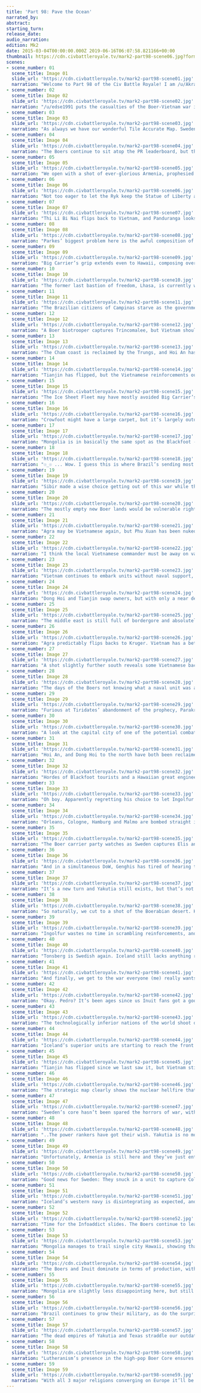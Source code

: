 ```yaml
---
title: 'Part 98: Pave the Ocean'
narrated_by:
abstract:
starting_turn:
release_date:
audio_narration:
edition: Mk2
date: 2015-03-04T00:00:00.000Z 2019-06-16T06:07:58.821166+00:00
thumbnail: https://cdn.civbattleroyale.tv/mark2-part98-scene06.jpg?format=webp&nearlossless=1
scenes:
- scene_number: 01
  scene_title: Image 01
  slide_url: 'https://cdn.civbattleroyale.tv/mark2-part98-scene01.jpg'
  narration: "Welcome to Part 98 of the Civ Battle Royale! I am /u/AkraticCritic, Inuit supporter, and we kick things off with /u/SilverPhalanx’s fitting depiction of the Boers’ newly acquired Statue of “Liberty” in the rubble of Agra."
- scene_number: 02
  scene_title: Image 02
  slide_url: 'https://cdn.civbattleroyale.tv/mark2-part98-scene02.jpg'
  narration: "/u/edse1991 puts the casualties of the Boer-Vietnam war in perspective with this map from all the way back in Part 19, showing all the ancient cities that have been nuked off the map during the conflict."
- scene_number: 03
  scene_title: Image 03
  slide_url: 'https://cdn.civbattleroyale.tv/mark2-part98-scene03.jpg'
  narration: "As always we have our wonderful Tile Accurate Map. Sweden will really be feeling the squeeze from their two recent wars - there’s not very many tiles separating Iceland and Sibir now."
- scene_number: 04
  scene_title: Image 04
  slide_url: 'https://cdn.civbattleroyale.tv/mark2-part98-scene04.jpg'
  narration: "The Boers continue to sit atop the PR leaderboard, but the surge of Brazilian ‘tourism’ to Africa is beginning to shake the rankers’ once rock solid confidence in the Ryk."
- scene_number: 05
  scene_title: Image 05
  slide_url: 'https://cdn.civbattleroyale.tv/mark2-part98-scene05.jpg'
  narration: "We open with a shot of ever-glorious Armenia, prophesied by Blue Cassette themselves to one day defeat the evil Boer Ryk and free the internet from Skynet’s grip. Until they get around to that however they’ve settled for slightly inconveniencing the Boer reinforcements trying to reach the Vietnamese front, and recreating the Manhattan Project from a stolen Boer child’s science kit."
- scene_number: 06
  scene_title: Image 06
  slide_url: 'https://cdn.civbattleroyale.tv/mark2-part98-scene06.jpg'
  narration: "Not too eager to let the Ryk keep the Statue of Liberty and its multiple-thousand hammer boost, the Trung Sisters send units to assault Agra from the north. They might manage to flip the city a few times, but Kruger’s steady flow of reinforcements should claim victory in the long run."
- scene_number: 07
  scene_title: Image 07
  slide_url: 'https://cdn.civbattleroyale.tv/mark2-part98-scene07.jpg'
  narration: "Thi Li Bi Nai flips back to Vietnam, and Panduranga looks to follow next turn. Australia no longer has the numbers to make any serious pushes on this front, but the Peacekeeper Patrol and Vietnam’s lack of a local navy should stop the momentum from turning against Parkes."
- scene_number: 08
  scene_title: Image 08
  slide_url: 'https://cdn.civbattleroyale.tv/mark2-part98-scene08.jpg'
  narration: "Parkes’ biggest problem here is the awful composition of his land army. For a start its a bit SAMey, and he should talk to his opposition about what an over-reliance on drones does to you. He’d do well to peace out now and focus on building up this valuable beachhead for the next war."
- scene_number: 09
  scene_title: Image 09
  slide_url: 'https://cdn.civbattleroyale.tv/mark2-part98-scene09.jpg'
  narration: "Big Carrier’s grip extends even to Hawaii, composing over half of their navy. Their Australian counterparts apparently doesn’t have anywhere more useful to be right now, and in the corner the we see the White Walkers are scheming against Kamehameha. C’mon Ekeuhnick, you’ve got plenty of relevant civs you could choose from, don’t waste your time with a city state."
- scene_number: 10
  scene_title: Image 10
  slide_url: 'https://cdn.civbattleroyale.tv/mark2-part98-scene10.jpg'
  narration: "The former last bastion of freedom, Lhasa, is currently working on an engineering module - presumably to ensure the Trungs don’t lack for production if they need to evacuate to the ISS."
- scene_number: 11
  scene_title: Image 11
  slide_url: 'https://cdn.civbattleroyale.tv/mark2-part98-scene11.jpg'
  narration: "The Brazilian citizens of Campinas starve as the government hoards supplies to feed their expanding legions of paratroopers. Pedro also seems to have decided that you don’t need a navy if you build enough hovertanks."
- scene_number: 12
  scene_title: Image 12
  slide_url: 'https://cdn.civbattleroyale.tv/mark2-part98-scene12.jpg'
  narration: "A Boer biotrooper captures Trincomalee, but Vietnam should take it back shortly. Sri Lanka has open Boerders, but interestingly don’t seem to have the same relationship with the Trungs. Could Sri Lankan relevance finally be found, and the power rankers’ wormhole stopped? (No)"
- scene_number: 13
  scene_title: Image 13
  slide_url: 'https://cdn.civbattleroyale.tv/mark2-part98-scene13.jpg'
  narration: "The Cham coast is reclaimed by the Trungs, and Hoi An has been abandoned by its conquerors. The population of Hanoi breathes a sigh of relief. Unless the Kimberly decide to join Australia, the capital shouldn’t fall in the near future."
- scene_number: 14
  scene_title: Image 14
  slide_url: 'https://cdn.civbattleroyale.tv/mark2-part98-scene14.jpg'
  narration: "Tianjin has flipped, but the Vietnamese reinforcements out of Phong Chau will likely flip it back. Sejong could make some gains by attacking now - small as his land army is, it’s enough to overwhelm the Australians."
- scene_number: 15
  scene_title: Image 15
  slide_url: 'https://cdn.civbattleroyale.tv/mark2-part98-scene15.jpg'
  narration: "The Ice Sheet Fleet may have mostly avoided Big Carrier’s corruption but their Korean branch is doing their best to send Ekeuhnick some free samples. The difference in naval unit bias between the Inuit and Blackfoot is obvious, with the latter having almost exclusively melee units and the former lacking any on this slide."
- scene_number: 16
  scene_title: Image 16
  slide_url: 'https://cdn.civbattleroyale.tv/mark2-part98-scene16.jpg'
  narration: "Crowfoot might have a large carpet, but it’s largely outdated and won’t stand up to the Inuit biotroopers and robot infantry when the glacier inevitably shallows their land. Their impressive air force might let them flip a few cities though - every Blackfoot city in this slide has a 10-stack while the White Walkers’ have 0. Fun fact - The Inuit  have as many settlers as cities on this slide."
- scene_number: 17
  scene_title: Image 17
  slide_url: 'https://cdn.civbattleroyale.tv/mark2-part98-scene17.jpg'
  narration: "Mongolia is in basically the same spot as the Blackfoot - an outdated carpet waiting for someone more powerful to bother attacking them. Sibir does seem to be bringing more air and ground units to the border - is Kuchum Khan’s plan offense or simply defense?"
- scene_number: 18
  scene_title: Image 18
  slide_url: 'https://cdn.civbattleroyale.tv/mark2-part98-scene18.jpg'
  narration: "☉_☉ ... Wow. I guess this is where Brazil’s sending most of their new units. Those units are not to be sneezed at either - there are a LOT of XCOMs between those weaker paratroopers and mobile SAMs, and even some robot infantry. Per Civ AI game wizard /u/Admiral-Cloudberg, the Brazilians WON’T be expelled after a DoW - so Pedro could devour a huge part (potentially ALL) of the frontrunners’ core if he wanted to, especially if the rest of Africa is as low on Boer units as this area."
- scene_number: 19
  scene_title: Image 19
  slide_url: 'https://cdn.civbattleroyale.tv/mark2-part98-scene19.jpg'
  narration: "Sibir made a wise choice getting out of this war while they were ahead, now they (and Sweden) need to rebuild and carpet up - and with a military, not workers. It’s also worth noting that Sweden now has only a single land tile (south of Lappeenranta) connecting their Scandinavian core with their mainland Europe holdings."
- scene_number: 20
  scene_title: Image 20
  slide_url: 'https://cdn.civbattleroyale.tv/mark2-part98-scene20.jpg'
  narration: "The mostly empty new Boer lands would be vulnerable right now if any of their neighbours were in a state to attack them, which they are not. In other news, Sri Lanka and Armenia continue to exist and get in the way of Kruger’s Vietnam-bound units, and Exclavia continues to lack the units to get in anyone’s way."
- scene_number: 21
  scene_title: Image 21
  slide_url: 'https://cdn.civbattleroyale.tv/mark2-part98-scene21.jpg'
  narration: "Agra may be Vietnamese again, but Phu Xuan has been nuked off the map and the unit numbers are now decisively in Kruger’s favor. If the Trungs can’t hold him at the mountains their northern lands and damaged core will be looking very vulnerable. The minimap shows they haven’t even been able to kick Kruger out of southern India, which should have been easy."
- scene_number: 22
  scene_title: Image 22
  slide_url: 'https://cdn.civbattleroyale.tv/mark2-part98-scene22.jpg'
  narration: "I think the local Vietnamese commander must be away on vacation. Seriously, I know the terrain sucks but you could at least try to take the city back. At least the advanced destroyer should do that next turn.\nCoiot‘s Note: Unintended benefit of Brazil‘s carpet for the Boers is being able to teleport new units closer to the front."
- scene_number: 23
  scene_title: Image 23
  slide_url: 'https://cdn.civbattleroyale.tv/mark2-part98-scene23.jpg'
  narration: "Vietnam continues to embark units without naval support, and the Australian cybersubs continue to use them for target practice. The Kimberly briefly consider doing something relevant with their overflowing units, but decide that would be too much effort."
- scene_number: 24
  scene_title: Image 24
  slide_url: 'https://cdn.civbattleroyale.tv/mark2-part98-scene24.jpg'
  narration: "Dong Hoi and Tianjin swap owners, but with only a near dead AA gun and some damaged biodrones as backup Australia looks to be evicted from Dong Hoi shortly."
- scene_number: 25
  scene_title: Image 25
  slide_url: 'https://cdn.civbattleroyale.tv/mark2-part98-scene25.jpg'
  narration: "The middle east is still full of bordergore and absolutely no events of relevance. Tiridates has reportedly decided that being the chosen hero of prophecy is too hard and changed some flight schedules to land all those Brazilian units in Africa so Pedro could do it instead. #Tirigate"
- scene_number: 26
  scene_title: Image 26
  slide_url: 'https://cdn.civbattleroyale.tv/mark2-part98-scene26.jpg'
  narration: "Agra predictably flips backs to Kruger. Vietnam has a better hope of holding to the north though, with mountains and Brazilians making troop movement a nightmare for invaders. Lahor in particular will be very difficult to capture, as there are no south-facing entrances through the surrounding mountains."
- scene_number: 27
  scene_title: Image 27
  slide_url: 'https://cdn.civbattleroyale.tv/mark2-part98-scene27.jpg'
  narration: "A shot slightly further south reveals some Vietnamese backup has arrived around Balkh. Perhaps they will prove more effective than their predecessors?"
- scene_number: 28
  scene_title: Image 28
  slide_url: 'https://cdn.civbattleroyale.tv/mark2-part98-scene28.jpg'
  narration: "The days of the Boers not knowing what a naval unit was are long gone - and they’ve even managed to produce slightly more non-carrier units than carriers! They still don’t quite know how to get the ships to go somewhere they might actually be useful though. Also, more Brazilian overflow units. Are they a sign that the Boer Coer has also been flooded with lost Carnaval attendees, or merely a few lost stragglers?"
- scene_number: 29
  scene_title: Image 29
  slide_url: 'https://cdn.civbattleroyale.tv/mark2-part98-scene29.jpg'
  narration: "Furious at Tiridates’ abandonment of the prophecy, Parakramabahu briefly wakes from hibernation to plot vengeance. Please do it. Then maybe you’ll both accumulate enough of a warmongering penalty for Kruger to do the cylinder a favor and end you."
- scene_number: 30
  scene_title: Image 30
  slide_url: 'https://cdn.civbattleroyale.tv/mark2-part98-scene30.jpg'
  narration: "A look at the capital city of one of the potential combatants (snort) reveals that Sri Lanka is growing its navy with the production of a nuclear submarine. Not sure what you’re planning to do to Armenia with that, maybe they’ve confused it with something else that’s cylindrical and nuclear?"
- scene_number: 31
  scene_title: Image 31
  slide_url: 'https://cdn.civbattleroyale.tv/mark2-part98-scene31.jpg'
  narration: "Hoi An, and Dong Hoi to the north have both been reclaimed. Hopefully Australia still has more units in real-world China than are on this slide, otherwise their Asian foothold is looking mightily tenuous."
- scene_number: 32
  scene_title: Image 32
  slide_url: 'https://cdn.civbattleroyale.tv/mark2-part98-scene32.jpg'
  narration: "Hordes of Blackfoot tourists and a Hawaiian great engineer crowd Japan. In Seoul, Sejong orders a nationwide broadcast to once again remind everyone how big and strong his navy is. Big Carrier executives stand at his shoulder, ensuring he sticks to their prepared script."
- scene_number: 33
  scene_title: Image 33
  slide_url: 'https://cdn.civbattleroyale.tv/mark2-part98-scene33.jpg'
  narration: "Oh boy. Apparently regretting his choice to let Ingolfur have Tonsberg, Gustavus orders his commanders to chuck all those ‘rebuilding’ plans out the palace window and declares war. The 61 visible Swedish aircraft (not counting the 3 missiles on cybersubs) immediately reduce put city in the black, and an organic infantry is positioned to take it next turn. Might want to move those 10 air units, Ingolfur."
- scene_number: 34
  scene_title: Image 34
  slide_url: 'https://cdn.civbattleroyale.tv/mark2-part98-scene34.jpg'
  narration: "Orleans, Cologne, Hamburg and Malmo are bombed straight into the black and Berlin is captured. Both sides lack units on the mainland, but damn, the Swedish airforce is not messing around. Gustavus also appears to have the naval advantage, with Iceland only displaying leftovers from CarrierCorp’s Pave The OceanTM initiative. At least some have planes on them."
- scene_number: 35
  scene_title: Image 35
  slide_url: 'https://cdn.civbattleroyale.tv/mark2-part98-scene35.jpg'
  narration: "The Boer carrier party watches as Sweden captures Elis and Constantinople. Messene, Cumae, Tegea and Corinth are very weakly defended and in the black. Sweden has more units by far, but they’re mostly organic infantry versus Icelandic biotroopers and robot infantry. Will numbers or technology prevail?"
- scene_number: 36
  scene_title: Image 36
  slide_url: 'https://cdn.civbattleroyale.tv/mark2-part98-scene36.jpg'
  narration: "And in a simultaneous DoW, Genghis has tired of hearing the echoes of Darkhan’s rapping over the mountains and resolved to deliver the final blow to the former number ones. He’s bought modern naval melee units to the party too, so we may be hearing the final lines of ‘Trigger’ Darkhan’s rapping career."
- scene_number: 37
  scene_title: Image 37
  slide_url: 'https://cdn.civbattleroyale.tv/mark2-part98-scene37.jpg'
  narration: "It’s a new turn and Yakutia still exists, but that’s not important right now because… IT’S INUIT VS. ICELAND TIME. Finally, the White Walkers hear the pleas of their fans and declare war on someone they can actually reach. It’s time to see who the true ice people are."
- scene_number: 38
  scene_title: Image 38
  slide_url: 'https://cdn.civbattleroyale.tv/mark2-part98-scene38.jpg'
  narration: "So naturally, we cut to a shot of the Boerabian desert. Kruger still hasn’t gotten around to annexing those captured Vietnamese cities, but he has settled Helsingborg and populated it with 6 air units."
- scene_number: 39
  scene_title: Image 39
  slide_url: 'https://cdn.civbattleroyale.tv/mark2-part98-scene39.jpg'
  narration: "Ingolfur wastes no time in scrambling reinforcements, and suddenly Sweden’s numerical advantage is almost gone. They did still manage to capture Corinth, Tegea and Messene, although a robot infantry and biotrooper of the fake ice people are about to take it back. Mantinea appears to have been nuked, with its population dropping from 13 to 9 and damaged units all around."
- scene_number: 40
  scene_title: Image 40
  slide_url: 'https://cdn.civbattleroyale.tv/mark2-part98-scene40.jpg'
  narration: "Tonsberg is Swedish again. Iceland still lacks anything resembling a real navy up here, but luckily for them Sweden forgot to build any naval melee units so Gustavus will struggle to capitalise on his superiority."
- scene_number: 41
  scene_title: Image 41
  slide_url: 'https://cdn.civbattleroyale.tv/mark2-part98-scene41.jpg'
  narration: "And finally, we get to the war everyone (me) really wants to see. The Ice Sheet Fleet should clean up the Icelandic navy owing to their secret tactic of not being half carriers, but all those annoying peacekeepers will make it near impossible to penetrate further into greenland. Oh well, at least we’ll get the coastal cities and Iceland won’t be able to get any units in to reclaim them."
- scene_number: 42
  scene_title: Image 42
  slide_url: 'https://cdn.civbattleroyale.tv/mark2-part98-scene42.jpg'
  narration: "Okay. Pedro? It’s been ages since us Inuit fans got a good war, so please don’t mess this up for us. I mean it, if your peacekeepers make this end in a boring peace deal I’ll give the Carnaval a bad review on Yelp. Anyway, St Louis is bombed into the red but the surrounding Icelandic and Brazilian units will likely prevent a capture for the moment. Even more carriers down here, they’ll make good target practice."
- scene_number: 43
  scene_title: Image 43
  slide_url: 'https://cdn.civbattleroyale.tv/mark2-part98-scene43.jpg'
  narration: "The technologically inferior nations of the world shoot down a repeal of Scholars in Residence, co-led by Sam Houston from his battleship hideout. As the original headquarters of CarrierCorp the Buccs have certainly kept up with the world leaders in terms of useless navies. Maybe they’re using them to transport all their Giant Death Robots? I count 10 of those on this slide, which is a higher concentration than we’ve seen in any other civ as far as I recall."
- scene_number: 44
  scene_title: Image 44
  slide_url: 'https://cdn.civbattleroyale.tv/mark2-part98-scene44.jpg'
  narration: "Iceland’s superior units are starting to reach the front lines, and despite the nuke damage to many around Mantinea I predict that Sweden will have a tough time holding what they captured in the initial rush, let alone making any further gains. Messene and Tegea in particular seem likely to flip in the next turn or two."
- scene_number: 45
  scene_title: Image 45
  slide_url: 'https://cdn.civbattleroyale.tv/mark2-part98-scene45.jpg'
  narration: "Tianjin has flipped since we last saw it, but Vietnam still has more units in the area. Australia is running out of steam, and they won’t be able to easily reinforce. Now if only the Trungs could have the same success on their western front..."
- scene_number: 46
  scene_title: Image 46
  slide_url: 'https://cdn.civbattleroyale.tv/mark2-part98-scene46.jpg'
  narration: "The strategic map clearly shows the nuclear hellfire that both Kruger and the Trungs have unleashed on this front. Fallout covers the region, but the cybernetic and mutated warriors feel no fear. They have only one purpose, and emotion is irrelevant."
- scene_number: 47
  scene_title: Image 47
  slide_url: 'https://cdn.civbattleroyale.tv/mark2-part98-scene47.jpg'
  narration: "Sweden’s core hasn’t been spared the horrors of war, with Stockholm itself being caught in a nuclear blast radius. You brought this on yourself, Gustavus. I hope it was worth it. Also, as observant viewers may have noticed on the minimap..."
- scene_number: 48
  scene_title: Image 48
  slide_url: 'https://cdn.civbattleroyale.tv/mark2-part98-scene48.jpg'
  narration: "..The power rankers have got their wish. Yakutia is no more. The last nuclear subs look on as Mongol choppers hover above the destroyed city walls, and an advanced destroyer sails triumphantly into the ruins of Beryozovo’s harbor.  Ranked at the top spot in the Power Rankings from parts 1-7, Tygyn Darkhan ultimately failed to capitalise on his strong start. The Snoreyaks excelled at mediocrity, and of course ‘Trigger’ Darkhan’s beats. The most memorable deed of Yakutia was getting locked into a centuries-long meat grinder with the Inuit in Kamchatka, reducing the once pristine Arctic waters to a radioactive wasteland. Although the Koreans finally stomped their empire into the ground, the Snoreyaks persisted in this frozen city until the Mongols finally delivered the long sleep they had forever desired. Goodbye, Darkhan. May you drift forever though the heavens, propelled by your sick fires. F."
- scene_number: 49
  scene_title: Image 49
  slide_url: 'https://cdn.civbattleroyale.tv/mark2-part98-scene49.jpg'
  narration: "Unfortunately, Armenia is still here and they’ve just entered the information era. Which means we get another slide with them in it. Yay? Is there anything I can talk about that isn’t Armenia... looks at minimap ...oh hey, Vietnam kicked the Boers out of Southern India at some point! Sweden captured Cologne! So many interesting, non-Armenian world events!"
- scene_number: 50
  scene_title: Image 50
  slide_url: 'https://cdn.civbattleroyale.tv/mark2-part98-scene50.jpg'
  narration: "Good news for Sweden: They snuck in a unit to capture Cologne, the British Isles are full of Brazilians rather than Icelanders and their navy has melted the Icelandic sea pavement fleet. Bad news: Iceland has bottled Sweden’s units up in Denmark, has Berlin mostly surrounded and will soon take back Cologne anyway because Sweden didn’t send reinforcements."
- scene_number: 51
  scene_title: Image 51
  slide_url: 'https://cdn.civbattleroyale.tv/mark2-part98-scene51.jpg'
  narration: "Iceland’s western navy is disintegrating as expected, and the Inuit have embarked melee units ready to assault Nattfaravik. Alternatively they could raze it to give one of those settlers hovering around Oshawa something to do."
- scene_number: 52
  scene_title: Image 52
  slide_url: 'https://cdn.civbattleroyale.tv/mark2-part98-scene52.jpg'
  narration: "Time for the Infoaddict slides. The Boers continue to lead substantially in population, but Brazil’s rise has not been constrained to military alone. They’ve overtaken the Inuit sometime in the last few parts to claim 3rd place. Vietnam has actually increased by 3 million since last part, surprisingly."
- scene_number: 53
  scene_title: Image 53
  slide_url: 'https://cdn.civbattleroyale.tv/mark2-part98-scene53.jpg'
  narration: "Mongolia manages to trail single city Hawaii, showing that despite their euthanasia of Yakutia they’re still far from being a serious contender. Sweden’s stubborn refusal to rebuild hasn’t done them any favors, and they’re sitting narrowly ahead of the Kimberly."
- scene_number: 54
  scene_title: Image 54
  slide_url: 'https://cdn.civbattleroyale.tv/mark2-part98-scene54.jpg'
  narration: "The Boers and Inuit dominate in terms of production, with Australia sitting in 3rd place 8500 hammers behind. Brazil is only in 5th place with half that of the Inuit, which really demonstrates how much one of the top 2 could explode militarily if they put their minds to it. Kruger might want to consider that in light of the Brazilian occupation of Africa."
- scene_number: 55
  scene_title: Image 55
  slide_url: 'https://cdn.civbattleroyale.tv/mark2-part98-scene55.jpg'
  narration: "Mongolia are slightly less disappointing here, but still trail the pack of non-rump states. The large divide between Korea and Sweden doesn’t bode well for their war with Iceland in the long term."
- scene_number: 56
  scene_title: Image 56
  slide_url: 'https://cdn.civbattleroyale.tv/mark2-part98-scene56.jpg'
  narration: "Brazil continues to grow their military, as do the surprisingly high-ranked Blackfoot. I do wonder how well Future Worlds weights its units in this stat - empires with large but heavily outdated militaries seem to be disproportionately high-ranked. Despite Vietnam taking a huge hit to their military lately I would certainly back them over Mongolia in a war with their existing units."
- scene_number: 57
  scene_title: Image 57
  slide_url: 'https://cdn.civbattleroyale.tv/mark2-part98-scene57.jpg'
  narration: "The dead empires of Yakutia and Texas straddle our outdated sub. Yakutia’s subs will quite likely survive under the Arctic ice-sheets, so they’ll continue to be a fixture in these slides for some time."
- scene_number: 58
  scene_title: Image 58
  slide_url: 'https://cdn.civbattleroyale.tv/mark2-part98-scene58.jpg'
  narration: "Lutheranism’s presence in the high-pop Boer Core ensures it has almost as many followers as Arianism despite being less widespread. Australia leads both with Catholicism though."
- scene_number: 59
  scene_title: Image 59
  slide_url: 'https://cdn.civbattleroyale.tv/mark2-part98-scene59.jpg'
  narration: "With all 3 major religions converging on Europe it’ll be interesting to see if one dominates. And with that we come to the end of the part. This has been /u/AkraticCritic, and it’s been a pleasure to be a part of the CBR. See you all to get hyped for the next part!"
---
```


